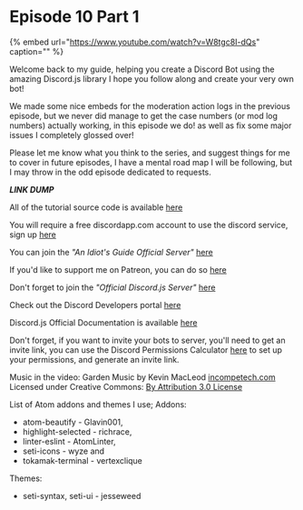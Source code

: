 # Episode 10 Part 1

{% embed url="https://www.youtube.com/watch?v=W8tgc8I-dQs" caption="" %}

Welcome back to my guide, helping you create a Discord Bot using the amazing Discord.js library I hope you follow along and create your very own bot!

We made some nice embeds for the moderation action logs in the previous episode, but we never did manage to get the case numbers \(or mod log numbers\) actually working, in this episode we do! as well as fix some major issues I completely glossed over!

Please let me know what you think to the series, and suggest things for me to cover in future episodes, I have a mental road map I will be following, but I may throw in the odd episode dedicated to requests.

_**LINK DUMP**_

All of the tutorial source code is available [here](https://github.com/AnIdiotsGuide/Tutorial-Bot)

You will require a free discordapp.com account to use the discord service, sign up [here](https://discordapp.com/hypesquad?ref=PYisfiCTRf)

You can join the _"An Idiot's Guide Official Server"_ [here](https://discord.gg/vXVxsAjSMF)

If you'd like to support me on Patreon, you can do so [here](https://www.patreon.com/anidiotsguide)

Don't forget to join the _"Official Discord.js Server"_ [here](https://discord.gg/bRCvFy9)

Check out the Discord Developers portal [here](https://discordapp.com/developers/docs/intro)

Discord.js Official Documentation is available [here](https://discord.js.org/#!/)

Don't forget, if you want to invite your bots to server, you'll need to get an invite link, you can use the Discord Permissions Calculator [here](https://finitereality.github.io/permissions/?v=0) to set up your permissions, and generate an invite link.

Music in the video: Garden Music by Kevin MacLeod [incompetech.com](https://github.com/AnIdiotsGuide/discordjs-bot-guide/tree/6d360a9eb88ca7eab83f6534bc0e042809aec1d2/video-guides/incompetech.com) Licensed under Creative Commons: [By Attribution 3.0 License](http://creativecommons.org/licenses/by/3.0/)

List of Atom addons and themes I use; Addons:

* atom-beautify - Glavin001,
* highlight-selected - richrace,
* linter-eslint - AtomLinter,
* seti-icons - wyze and
* tokamak-terminal - vertexclique

Themes:

* seti-syntax, seti-ui - jesseweed

